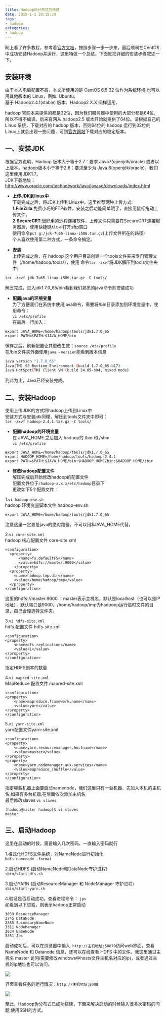 ```yaml
---
title: Hadoop伪分布式的搭建
date: 2018-1-1 20:15:38
tags:
- hadoop
categories:
- hadoop
---
```


网上看了许多教程，参考着[官方文档](http://hadoop.apache.org/docs/stable/hadoop-project-dist/hadoop-common/SingleCluster.html)，按照步骤一步一步来，最后顺利在CentOS中成功安装Hadoop并运行，这里特做一个总结，下面就把详细的安装步骤叙述一下。  

## 安装环境
由于本人电脑配置不高，本文所使用的是 CentOS 6.5 32 位作为系统环境,也可以用其他版本的 Linux，例如: Ubuntu。  
基于 Hadoop2.4.1(stable) 版本，Hadoop2.X.X 同样适用，
<!-- more -->
hadoop 官网本来提供的都是32位，因为我们服务器中使用的大部分都是64位，所以不得不编译。后来官网从 hadoop2.5 版本开始就提供了64位。请根据自己的 Linux 系统，下载对应的 hadoop 版本，否则64位的 hadoop 运行到32位的Linux上就会出现一些问题，可到[官方网站](https://archive.apache.org/dist/hadoop/common/)下载对应的稳定版本。  

## 一、安装JDK
根据官方说明，Hadoop 版本大于等于2.7：要求 Java7(openjdk/oracle) 或者以上版本，hadoop版本小于等于2.6：要求至少为 Java 6(openjdk/oracle)，我们这里使用JDK1.7。  
JDK下载地址：http://www.oracle.com/technetwork/java/javase/downloads/index.html  

* **上传JDK到linux中**  
下载完成之后，将JDK上传到Linux中，这里推荐两种上传方式:  
**1.FileZilla**:免费小巧的FTP软件，安装之后功能简单明了，直接用鼠标拖动上传文件。  
**2.SecureCRT**:很好用的远程连接软件，上传文件只需要在SecureCRT连接服务器后，使用快捷键``Alt+P``打开sftp窗口  
使用命令``put g:/jdk-7u65-linux-i586.tar.gz``(上传文件所在的路径)  
个人喜欢使用第二种方式，一条命令搞定。  

* **安装**  
上传完成之后，在 hadoop 这个用户目录创建一个tools文件夹来专门管理文件（/home/hadoop/tools/），使用 命令``tar -zxvf``将JDK解压到tools文件夹中:
```
tar -zxvf jdk-7u65-linux-i586.tar.gz -C tools/
```
解压完成，进入jdk1.7.0_65/bin看到我们熟悉的java命令则安装成功
* **配置java的环境变量**  
为了方便我们在系统中使用java命令，需要将/bin目录添加到环境变量中，使用命令：  
``vi /etc/profile``  
在最后一行加入：  
```shell
export JAVA_HOME=/home/hadoop/tools/jdk1.7.0_65
export PATH=$PATH:$JAVA_HOME/bin
```
保存之后，刷新配置让其更改生效：``source /etc/profile``  
在/bin文件夹外面使用``java -version``能看到版本信息  
```bash
java version "1.7.0_65"
Java(TM) SE Runtime Environment (build 1.7.0_65-b17)
Java HotSpot(TM) Client VM (build 24.65-b04, mixed mode)
```
到此为止，Java已经安装完成。  

## 二、安装Hadoop  

使用上传JDK的方式将hadoop上传到Linux中  
安装方式与安装jdk同理，解压到tools文件夹中即可：  
``tar -zxvf hadoop-2.4.1.tar.gz -C tools/``  
* **配置hadoop的环境变量**  
在 JAVA_HOME 之后加入 hadoop的 /bin 和 /sbin  
``vi /etc/profile``
```shell
export JAVA_HOME=/home/hadoop/tools/jdk1.7.0_65
export HADOOP_HOME=/home/hadoop/tools/hadoop-2.4.1
export PATH=$PATH:$JAVA_HOME/bin:$HADOOP_HOME/bin:$HADOOP_HOME/sbin
```
* **修改hadoop配置文件**  
解压完成后开始修改hadoop的配置文件  
配置文件位于``/hadoop-x.x.x/etc/hadoop``目录下  
更改如下5个配置文件：  


1.``vi hadoop-env.sh``  
hadoop 环境变量脚本文件 hadoop-env.sh
```shell
export JAVA_HOME=/home/hadoop/tools/jdk1.7.0_65  
```
注意这里一定要是java的绝对路径，不可以用$JAVA_HOME代替。  

2.``vi core-site.xml``  
hadoop 核心配置文件 core-site.xml  
```shell
<configuration>
  <property>
      <name>fs.defaultFS</name>
      <value>hdfs://master:9000</value>         
    </property>  
  <property>
    <name>hadoop.tmp.dir</name>
    <value>/home/hadoop/tmp</value>
  </property>
</configuration>
```
这里的<value>hdfs://master:9000</value> ：master表示主机名，默认是localhost（也可以是IP地址），默认端口是9000。/home/hadoop/tmp为hadooop运行临时文件的目录，自己合理选择文件夹。  

3.``vi hdfs-site.xml``  
hdfs 配置文件 hdfs-site.xml
```shell
<configuration>
<property>
    <name>dfs.replication</name>
    <value>1</value>
</property>
</configuration>
```
指定HDFS副本的数量  

4.``vi mapred-site.xml``  
MapReduce 配置文件 mapred-site.xml
```shell
<configuration>
<property>
    <name>mapreduce.framework.name</name>
    <value>yarn</value>
</property>
</configuration>
```
5.``vi yarn-site.xml``  
yarn配置文件yarn-site.xml  
```shell
<configuration>
<property>                                                       
    <name>yarn.resourcemanager.hostname</name>
    <value>master</value>
</property>
<property>
    <name>yarn.nodemanager.aux-services</name>
    <value>mapreduce_shuffle</value>
</property>
</configuration>
```  
指定哪些机器上面要启动namenode，我们这里只有一台机器，先加入本机的主机名,如果有多台机器,在后面依次添加主机名  
最后修改slaves  ``vi slaves``  
```shell
[hadoop@master hadoop]$ vi slaves
master
```

## 三、启动Hadoop  

这里在启动的时候，需要输入几次密码，一直输入密码就行  

1.格式化HDFS文件系统，对NameNode进行初始化  
``hdfs namenode -format``  

2.启动HDFS (启动NameNode和DataNode守护进程)  
``sbin/start-dfs.sh``  

3.启动YARN (启动ResourceManager 和 NodeManager 守护进程)  
``sbin/start-yarn.sh``  

4.验证是否启动成功，查看进程命令： ``jps``  
如看到以下进程，则表示hadoop正常启动  
```shell
3039 ResourceManager
2745 DataNode
2885 SecondaryNameNode
3311 NodeManager
2634 NameNode
3351 Jps
```  

启动成功后，可以在浏览器中输入`` http://主机地址:50070``访问web界面，查看 NameNode 和 Datanode 信息，还可以在线查看 HDFS 中的文件。我这里通过主机名 master 访问(需要修改windows中hosts文件主机名对应的ip)，或者通过主机的ip地址也可以访问。  

![](http://wx3.sinaimg.cn/large/005TBZ5oly1fnndaj82y2j30xe0iy755.jpg)  

界面查看任务的运行情况：``http://主机地址:8088``  

![](http://wx3.sinaimg.cn/large/005TBZ5oly1fnndrg8y6rj311s0cswfx.jpg)  

至此，Hadoop伪分布式已成功搭建，下面来解决启动的时候输入很多次密码的问题,使用SSH的方式。
